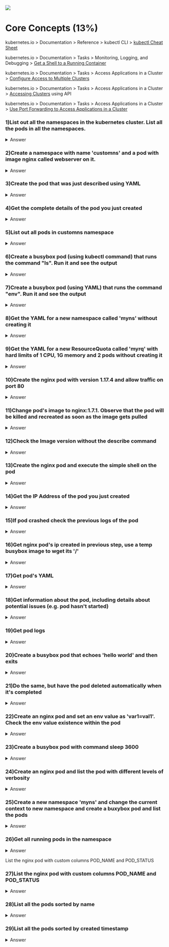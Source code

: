 ![](https://gaforgithub.azurewebsites.net/api?repo=CKAD-exercises/core_concepts&empty)
# Core Concepts (13%)

kubernetes.io > Documentation > Reference > kubectl CLI > [kubectl Cheat Sheet](https://kubernetes.io/docs/reference/kubectl/cheatsheet/)

kubernetes.io > Documentation > Tasks > Monitoring, Logging, and Debugging > [Get a Shell to a Running Container](https://kubernetes.io/docs/tasks/debug-application-cluster/get-shell-running-container/)

kubernetes.io > Documentation > Tasks > Access Applications in a Cluster > [Configure Access to Multiple Clusters](https://kubernetes.io/docs/tasks/access-application-cluster/configure-access-multiple-clusters/)

kubernetes.io > Documentation > Tasks > Access Applications in a Cluster > [Accessing Clusters](https://kubernetes.io/docs/tasks/access-application-cluster/access-cluster/) using API

kubernetes.io > Documentation > Tasks > Access Applications in a Cluster > [Use Port Forwarding to Access Applications in a Cluster](https://kubernetes.io/docs/tasks/access-application-cluster/port-forward-access-application-cluster/)

### 1)List out all the namespaces in the kubernetes cluster. List all the pods in all the namespaces.

<details><summary>Answer</summary>
<p>

```bash
kubectl get mynamespace
kubectl get po --all-namespaces
```

</p>
</details>

### 2)Create a namespace with name 'customns' and a pod with image nginx called webserver on it.

<details><summary>Answer</summary>
<p>

```bash
kubectl create namespace customns
kubectl run webserver --image=nginx --restart=Never -n mynamespace
```

</p>
</details>

### 3)Create the pod that was just described using YAML

<details><summary>Answer</summary>
<p>

Easily generate YAML with:

```bash
kubectl run webserver --image=nginx --restart=Never --dry-run=client -o yaml > pod.yaml
```

```bash
cat pod.yaml
```

```yaml
apiVersion: v1
kind: Pod
metadata:
  creationTimestamp: null
  labels:
    run: nginx
  name: nginx
spec:
  containers:
  - image: nginx
    imagePullPolicy: IfNotPresent
    name: nginx
    resources: {}
  dnsPolicy: ClusterFirst
  restartPolicy: Never
status: {}
```

```bash
kubectl create -f pod.yaml -n customns
```

Alternatively, you can run in one line

```bash
kubectl run nginx --image=nginx --restart=Never --dry-run=client -o yaml | kubectl create -n customns -f -
```

</p>
</details>

### 4)Get the complete details of the pod you just created

<details><summary>Answer</summary>
<p>

```bash
kubectl describe pod nginx
```

</p>
</details>

### 5)List out all pods in customns namespace

<details><summary>Answer</summary>
<p>

```bash
kubectl get po -n customns
```

</p>
</details>

### 6)Create a busybox pod (using kubectl command) that runs the command "ls". Run it and see the output

<details><summary>Answer</summary>
<p>

```bash
kubectl run busybox --image=busybox --command --restart=Never -it -- ls # -it will help in seeing the output
# or, just run it without -it
kubectl run busybox --image=busybox --command --restart=Never -- ls
# and then, check its logs
kubectl logs busybox
```

</p>
</details>

### 7)Create a busybox pod (using YAML) that runs the command "env". Run it and see the output

<details><summary>Answer</summary>
<p>

```bash
# create a  YAML template with this command
kubectl run busybox --image=busybox --restart=Never --dry-run -o yaml --command -- env > envpod.yaml
# see it
cat envpod.yaml
```

```YAML
apiVersion: v1
kind: Pod
metadata:
  creationTimestamp: null
  labels:
    run: busybox
  name: busybox
spec:
  containers:
  - command:
    - env
    image: busybox
    name: busybox
    resources: {}
  dnsPolicy: ClusterFirst
  restartPolicy: Never
status: {}
```

```bash
# apply it and then see the logs
kubectl apply -f envpod.yaml
kubectl logs busybox
```

</p>
</details>

### 8)Get the YAML for a new namespace called 'myns' without creating it

<details><summary>Answer</summary>
<p>

```bash
kubectl create namespace myns -o yaml --dry-run
```

</p>
</details>

### 9)Get the YAML for a new ResourceQuota called 'myrq' with hard limits of 1 CPU, 1G memory and 2 pods without creating it

<details><summary>Answer</summary>
<p>

```bash
kubectl create quota myrq --hard=cpu=1,memory=1G,pods=2 --dry-run -o yaml
```

</p>
</details>

### 10)Create the nginx pod with version 1.17.4 and allow traffic on port 80

<details><summary>Answer</summary>
<p>

```bash
kubectl run nginx --image=nginx:1.17.4 --restart=Never --port=80
```

</p>
</details>

### 11)Change pod's image to nginx:1.7.1. Observe that the pod will be killed and recreated as soon as the image gets pulled

<details><summary>Answer</summary>
<p>

```bash
# kubectl set image POD/POD_NAME CONTAINER_NAME=IMAGE_NAME:TAG
kubectl set image pod/nginx nginx=nginx:1.7.1
kubectl describe po nginx # you will see an event 'Container will be killed and recreated'
kubectl get po nginx -w # watch it
```
*Note*: you can check pod's image by running

```bash
kubectl get po nginx -o jsonpath='{.spec.containers[].image}{"\n"}'
```

</p>
</details>

### 12)Check the Image version without the describe command

<details><summary>Answer</summary>
<p>

```bash
kubectl get po nginx -o jsonpath='{.spec.containers[].image}{"\n"}'
```

</p>
</details>

### 13)Create the nginx pod and execute the simple shell on the pod

<details><summary>Answer</summary>
<p>

```bash
kubectl run nginx --image=nginx --restart=Never
```

</p>
</details>

### 14)Get the IP Address of the pod you just created

<details><summary>Answer</summary>
<p>

```bash
kubectl get po nginx -o wide
```

</p>
</details>

### 15)If pod crashed check the previous logs of the pod

<details><summary>Answer</summary>
<p>

```bash
kubectl logs busybox -p
```

</p>
</details>

### 16)Get nginx pod's ip created in previous step, use a temp busybox image to wget its '/'

<details><summary>Answer</summary>
<p>

```bash
kubectl get po -o wide # get the IP, will be something like '10.1.1.131'
# create a temp busybox pod
kubectl run busybox --image=busybox --rm -it --restart=Never -- wget -O- 10.1.1.131:80
```

Alternatively you can also try a more advanced option:

```bash
# Get IP of the nginx pod
NGINX_IP=$(kubectl get pod nginx -o jsonpath='{.status.podIP}')
# create a temp busybox pod
kubectl run busybox --image=busybox --env="NGINX_IP=$NGINX_IP" --rm -it --restart=Never -- sh -c 'wget -O- $NGINX_IP:80'
``` 

Or just in one line:

```bash
kubectl run busybox --image=busybox --rm -it --restart=Never -- wget -O- $(kubectl get pod nginx -o jsonpath='{.status.podIP}:{.spec.containers[0].ports[0].containerPort}')
```

</p>
</details>

### 17)Get pod's YAML

<details><summary>Answer</summary>
<p>

```bash
kubectl get po nginx -o yaml
# or
kubectl get po nginx -oyaml
# or
kubectl get po nginx --output yaml
# or
kubectl get po nginx --output=yaml
```

</p>
</details>

### 18)Get information about the pod, including details about potential issues (e.g. pod hasn't started)

<details><summary>Answer</summary>
<p>

```bash
kubectl describe po nginx
```

</p>
</details>

### 19)Get pod logs

<details><summary>Answer</summary>
<p>

```bash
kubectl logs nginx
```

</p>
</details>

### 20)Create a busybox pod that echoes 'hello world' and then exits

<details><summary>Answer</summary>
<p>

```bash
kubectl run busybox --image=busybox -it --restart=Never -- echo 'hello world'
# or
kubectl run busybox --image=busybox -it --restart=Never -- /bin/sh -c 'echo hello world'
```

</p>
</details>

### 21)Do the same, but have the pod deleted automatically when it's completed

<details><summary>Answer</summary>
<p>

```bash
kubectl run busybox --image=busybox -it --rm --restart=Never -- /bin/sh -c 'echo hello world'
kubectl get po # nowhere to be found :)
```

</p>
</details>

### 22)Create an nginx pod and set an env value as 'var1=val1'. Check the env value existence within the pod

<details><summary>Answer</summary>
<p>

```bash
kubectl run nginx --image=nginx --restart=Never --env=var1=val1
# then
kubectl exec -it nginx -- env
# or
kubectl exec -it nginx -- sh -c 'echo $var1'
# or
kubectl describe po nginx | grep val1
# or
kubectl run nginx --restart=Never --image=nginx --env=var1=val1 -it --rm -- env
```

</p>
</details>

### 23)Create a busybox pod with command sleep 3600

<details><summary>Answer</summary>
<p>

```bash
kubectl run busybox --image=busybox --restart=Never -- /bin/sh -c "sleep 3600"
```

</p>
</details>

### 24)Create an nginx pod and list the pod with different levels of verbosity

<details><summary>Answer</summary>
<p>

```bash
kubectl run nginx --image=nginx --restart=Never --port=80
// List the pod with different verbosity
kubectl get po nginx --v=7
kubectl get po nginx --v=8
kubectl get po nginx --v=9
```

</p>
</details>

### 25)Create a new namespace 'myns' and change the current context to new namespace and create a buxybox pod and list the pods

<details><summary>Answer</summary>
<p>

```bash
kubectl create ns myns
kubectl config set-context --current --namespace=myns
kubectl run busybox --image=busybox --restart=Never
kubectl get po
```

</p>
</details>


### 26)Get all running pods in the namespace

<details><summary>Answer</summary>
<p>

```bash
kubectl get pods --field-selector=status.phase=Running
```

</p>
</details>

List the nginx pod with custom columns POD_NAME and POD_STATUS

### 27)List the nginx pod with custom columns POD_NAME and POD_STATUS

<details><summary>Answer</summary>
<p>

```bash
kubectl get po -o=custom-columns="POD_NAME:.metadata.name, POD_STATUS:.status.containerStatuses[].state"
```

</p>
</details>

### 28)List all the pods sorted by name

<details><summary>Answer</summary>
<p>

```bash
kubectl get pods --sort-by=.metadata.name
```

</p>
</details>

### 29)List all the pods sorted by created timestamp

<details><summary>Answer</summary>
<p>

```bash
kubectl get pods--sort-by=.metadata.creationTimestamp
```

</p>
</details>